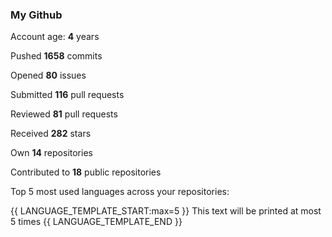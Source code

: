 ### My Github

Account age: **4** years

Pushed **1658** commits

Opened **80** issues

Submitted **116** pull requests

Reviewed **81** pull requests

Received **282** stars

Own **14** repositories

Contributed to **18** public repositories

Top 5 most used languages across your repositories:

{{ LANGUAGE_TEMPLATE_START:max=5 }}
This text will be printed at most 5 times
{{ LANGUAGE_TEMPLATE_END }}
